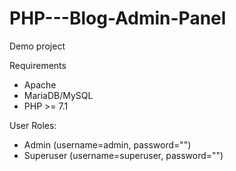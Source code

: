# PHP---Blog-Admin-Panel
Demo project

Requirements
- Apache
- MariaDB/MySQL
- PHP >= 7.1

User Roles:
- Admin (username=admin, password="")
- Superuser (username=superuser, password="")